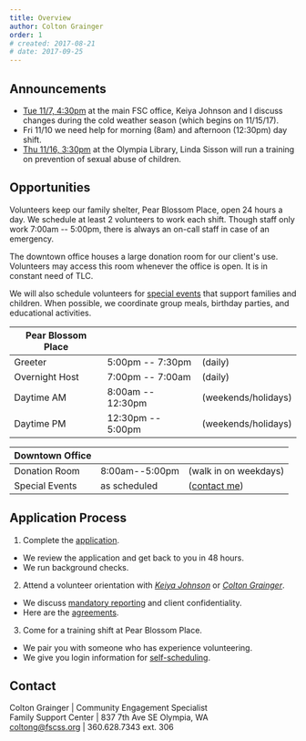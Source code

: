 ```yaml
---
title: Overview
author: Colton Grainger
order: 1
# created: 2017-08-21
# date: 2017-09-25
---
```


## Announcements
- [Tue 11/7, 4:30pm](https://calendar.google.com/calendar/hosted/fscss.org/event?action=TEMPLATE&tmeid=MWg1aTgycjE1ZG9tMjZsazAwdjJqZzFqc3UgY29sdG9uZ0Bmc2Nzcy5vcmc&tmsrc=coltong%40fscss.org) at the main FSC office, Keiya Johnson and I discuss changes during the cold weather season (which begins on 11/15/17).
- Fri 11/10 we need help for morning (8am) and afternoon (12:30pm) day shift.
- [Thu 11/16, 3:30pm](https://calendar.google.com/calendar/hosted/fscss.org/event?action=TEMPLATE&tmeid=Y3BqMzBkajQ2aGozZWI5cGNrcGowYjlrNmhnbTRiOXA2Z3NqZWJiMzZrcWo2ZTloY2RpbWFwajM2NCBjb2x0b25nQGZzY3NzLm9yZw&tmsrc=coltong%40fscss.org)  at the Olympia Library, Linda Sisson will run a training on prevention of sexual abuse of children.

## Opportunities

Volunteers keep our family shelter, Pear Blossom Place, open 24 hours a day. We schedule at least 2 volunteers to work each shift. Though staff only work 7:00am -- 5:00pm, there is always an on-call staff in case of an emergency.

The downtown office houses a large donation room for our client's use. Volunteers may access this room whenever the office is open. It is in constant need of TLC.

We will also schedule volunteers for [special events](/events.html) that support families and children. When possible, we coordinate group meals, birthday parties, and educational activities.

| **Pear Blossom Place** |   |   |
|---|---|---|
| Greeter | 5:00pm -- 7:30pm  | (daily) |  
| Overnight Host | 7:00pm -- 7:00am | (daily) |
| Daytime AM | 8:00am -- 12:30pm | (weekends/holidays) |
| Daytime PM | 12:30pm -- 5:00pm | (weekends/holidays) |

| **Downtown Office** |   |   |
|---|---|---|
| Donation Room | 8:00am--5:00pm | (walk in on weekdays) |
| Special Events | as scheduled | ([contact me](mailto:coltong@fscss.org)) |

## Application Process

1. Complete the [application](https://www.volgistics.com/ex/portal.dll/ap?ap=1953929563).
  * We review the application and get back to you in 48 hours.
  * We run background checks.
2. Attend a volunteer orientation with *[Keiya Johnson](mailto:keiyaj@fscss.org)* or *[Colton Grainger](mailto:coltong@fscss.org)*.
  * We discuss [mandatory reporting](https://prezi.com/piml7bn_b0au/mandatory-reporter-presentation/) and client confidentiality.
  * Here are the [agreements](https://goo.gl/forms/wTSzSpJm7JfKDkqA3).
3. Come for a training shift at Pear Blossom Place.
  * We pair you with someone who has experience volunteering.
  * We give you login information for [self-scheduling](https://www.volgistics.com/ex/portal.dll/?from=189830).

## Contact

Colton Grainger | Community Engagement Specialist <br>
Family Support Center | 837 7th Ave SE Olympia, WA <br>
[coltong@fscss.org](mailto:coltong@fscss.org) |  360.628.7343 ext. 306 <br>
